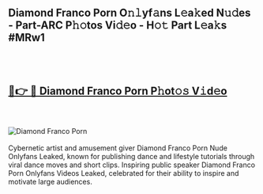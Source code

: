 <h2>Diamond Franco Porn O𝚗𝚕yf𝚊ns L𝚎a𝚔ed N𝚞𝚍es - Part-ARC P𝚑𝚘tos Vi𝚍𝚎o - H𝚘𝚝 Part L𝚎a𝚔s #MRw1</h2>
<br>
<br>
<h2><a href="https://sinosizo.online/live/video.php?q=diamond-franco-porn">🔗👉 🔴 Diamond Franco Porn P𝚑ot𝚘𝚜 V𝚒d𝚎o</a></h2>
<br>
<br>
<a href="https://sinosizo.online/live/video.php?q=diamond-franco-porn" rel="nofollow" data-target="animated-image.originalLink"><img src="https://i.imgur.com/0qMVB7G.gif" alt="Diamond Franco Porn" style="max-width: 100%; display: inline-block;" data-target="animated-image.originalImage"></a>
</div>
<br>
<br>
Cybernetic artist and amusement giver Diamond Franco Porn Nude Onlyfans Leaked, known for publishing dance and lifestyle tutorials through viral dance moves and short clips. Inspiring public speaker Diamond Franco Porn Onlyfans Videos Leaked, celebrated for their ability to inspire and motivate large audiences.  
<br>